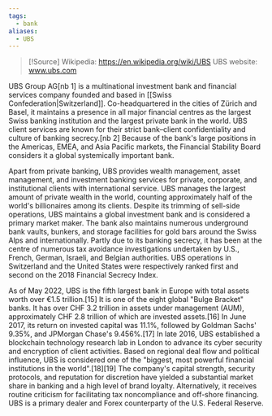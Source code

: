 ```yaml
---
tags:
  - bank
aliases:
  - UBS
---
```

>[!Source]
>Wikipedia: https://en.wikipedia.org/wiki/UBS
>UBS website: www.ubs.com

UBS Group AG[nb 1] is a multinational investment bank and financial services company founded and based in [[Swiss Confederation|Switzerland]]. Co-headquartered in the cities of Zürich and Basel, it maintains a presence in all major financial centres as the largest Swiss banking institution and the largest private bank in the world. UBS client services are known for their strict bank–client confidentiality and culture of banking secrecy.[nb 2] Because of the bank's large positions in the Americas, EMEA, and Asia Pacific markets, the Financial Stability Board considers it a global systemically important bank.

Apart from private banking, UBS provides wealth management, asset management, and investment banking services for private, corporate, and institutional clients with international service. UBS manages the largest amount of private wealth in the world, counting approximately half of the world's billionaires among its clients. Despite its trimming of sell-side operations, UBS maintains a global investment bank and is considered a primary market maker. The bank also maintains numerous underground bank vaults, bunkers, and storage facilities for gold bars around the Swiss Alps and internationally. Partly due to its banking secrecy, it has been at the centre of numerous tax avoidance investigations undertaken by U.S., French, German, Israeli, and Belgian authorities. UBS operations in Switzerland and the United States were respectively ranked first and second on the 2018 Financial Secrecy Index.

As of May 2022, UBS is the fifth largest bank in Europe with total assets worth over €1.5 trillion.[15] It is one of the eight global "Bulge Bracket" banks. It has over CHF 3.2 trillion in assets under management (AUM), approximately CHF 2.8 trillion of which are invested assets.[16] In June 2017, its return on invested capital was 11.1%, followed by Goldman Sachs' 9.35%, and JPMorgan Chase's 9.456%.[17] In late 2016, UBS established a blockchain technology research lab in London to advance its cyber security and encryption of client activities. Based on regional deal flow and political influence, UBS is considered one of the "biggest, most powerful financial institutions in the world".[18][19] The company's capital strength, security protocols, and reputation for discretion have yielded a substantial market share in banking and a high level of brand loyalty. Alternatively, it receives routine criticism for facilitating tax noncompliance and off-shore financing. UBS is a primary dealer and Forex counterparty of the U.S. Federal Reserve. 